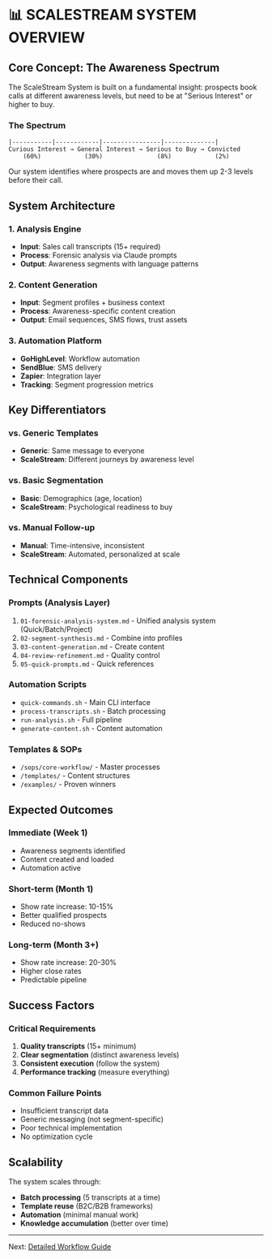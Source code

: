 # 📊 SCALESTREAM SYSTEM OVERVIEW

## Core Concept: The Awareness Spectrum

The ScaleStream System is built on a fundamental insight: prospects book calls at different awareness levels, but need to be at "Serious Interest" or higher to buy.

### The Spectrum
```
|-----------|------------|----------------|--------------|
Curious Interest → General Interest → Serious to Buy → Convicted
    (60%)            (30%)               (8%)            (2%)
```

Our system identifies where prospects are and moves them up 2-3 levels before their call.

## System Architecture

### 1. Analysis Engine
- **Input**: Sales call transcripts (15+ required)
- **Process**: Forensic analysis via Claude prompts
- **Output**: Awareness segments with language patterns

### 2. Content Generation
- **Input**: Segment profiles + business context
- **Process**: Awareness-specific content creation
- **Output**: Email sequences, SMS flows, trust assets

### 3. Automation Platform
- **GoHighLevel**: Workflow automation
- **SendBlue**: SMS delivery
- **Zapier**: Integration layer
- **Tracking**: Segment progression metrics

## Key Differentiators

### vs. Generic Templates
- **Generic**: Same message to everyone
- **ScaleStream**: Different journeys by awareness level

### vs. Basic Segmentation
- **Basic**: Demographics (age, location)
- **ScaleStream**: Psychological readiness to buy

### vs. Manual Follow-up
- **Manual**: Time-intensive, inconsistent
- **ScaleStream**: Automated, personalized at scale

## Technical Components

### Prompts (Analysis Layer)
1. `01-forensic-analysis-system.md` - Unified analysis system (Quick/Batch/Project)
2. `02-segment-synthesis.md` - Combine into profiles
3. `03-content-generation.md` - Create content
4. `04-review-refinement.md` - Quality control
5. `05-quick-prompts.md` - Quick references

### Automation Scripts
- `quick-commands.sh` - Main CLI interface
- `process-transcripts.sh` - Batch processing
- `run-analysis.sh` - Full pipeline
- `generate-content.sh` - Content automation

### Templates & SOPs
- `/sops/core-workflow/` - Master processes
- `/templates/` - Content structures
- `/examples/` - Proven winners

## Expected Outcomes

### Immediate (Week 1)
- Awareness segments identified
- Content created and loaded
- Automation active

### Short-term (Month 1)
- Show rate increase: 10-15%
- Better qualified prospects
- Reduced no-shows

### Long-term (Month 3+)
- Show rate increase: 20-30%
- Higher close rates
- Predictable pipeline

## Success Factors

### Critical Requirements
1. **Quality transcripts** (15+ minimum)
2. **Clear segmentation** (distinct awareness levels)
3. **Consistent execution** (follow the system)
4. **Performance tracking** (measure everything)

### Common Failure Points
- Insufficient transcript data
- Generic messaging (not segment-specific)
- Poor technical implementation
- No optimization cycle

## Scalability

The system scales through:
- **Batch processing** (5 transcripts at a time)
- **Template reuse** (B2C/B2B frameworks)
- **Automation** (minimal manual work)
- **Knowledge accumulation** (better over time)

---

Next: [Detailed Workflow Guide](./02-workflow-guide.md) 